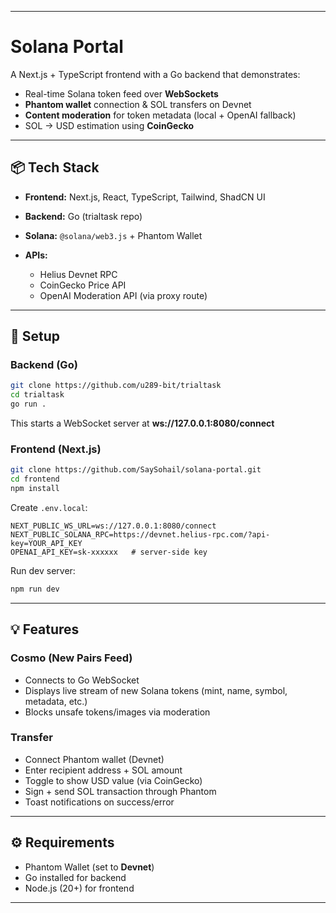 
---

# Solana Portal

A Next.js + TypeScript frontend with a Go backend that demonstrates:

* Real-time Solana token feed over **WebSockets**
* **Phantom wallet** connection & SOL transfers on Devnet
* **Content moderation** for token metadata (local + OpenAI fallback)
* SOL → USD estimation using **CoinGecko**

---

## 📦 Tech Stack

* **Frontend:** Next.js, React, TypeScript, Tailwind, ShadCN UI
* **Backend:** Go (trialtask repo)
* **Solana:** `@solana/web3.js` + Phantom Wallet
* **APIs:**

  * Helius Devnet RPC
  * CoinGecko Price API
  * OpenAI Moderation API (via proxy route)

---

## 🚀 Setup

### Backend (Go)

```bash
git clone https://github.com/u289-bit/trialtask
cd trialtask
go run .
```

This starts a WebSocket server at **ws://127.0.0.1:8080/connect**

### Frontend (Next.js)

```bash
git clone https://github.com/SaySohail/solana-portal.git
cd frontend
npm install
```

Create `.env.local`:

```env
NEXT_PUBLIC_WS_URL=ws://127.0.0.1:8080/connect
NEXT_PUBLIC_SOLANA_RPC=https://devnet.helius-rpc.com/?api-key=YOUR_API_KEY
OPENAI_API_KEY=sk-xxxxxx   # server-side key
```

Run dev server:

```bash
npm run dev
```

---

## 💡 Features

### Cosmo (New Pairs Feed)

* Connects to Go WebSocket
* Displays live stream of new Solana tokens (mint, name, symbol, metadata, etc.)
* Blocks unsafe tokens/images via moderation

### Transfer

* Connect Phantom wallet (Devnet)
* Enter recipient address + SOL amount
* Toggle to show USD value (via CoinGecko)
* Sign + send SOL transaction through Phantom
* Toast notifications on success/error

---

## ⚙️ Requirements

* Phantom Wallet (set to **Devnet**)
* Go installed for backend
* Node.js (20+) for frontend

---

